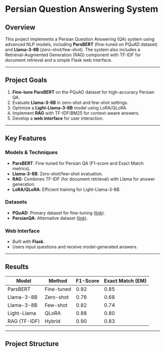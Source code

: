 
# Persian Question Answering System 

## Overview
This project implements a Persian Question Answering (QA) system using advanced NLP models, including **ParsBERT** (fine-tuned on PQuAD dataset) and **Llama-3-8B** (zero-shot/few-shot). The system also includes a Retrieval-Augmented Generation (RAG) component with TF-IDF for document retrieval and a simple Flask web interface.

---

## Project Goals
1. **Fine-tune ParsBERT** on the PQuAD dataset for high-accuracy Persian QA.
2. Evaluate **Llama-3-8B** in zero-shot and few-shot settings.
3. Optimize a **Light-Llama-3-8B** model using LoRA/QLoRA.
4. Implement **RAG** with TF-IDF/BM25 for context-aware answers.
5. Develop a **web interface** for user interaction.

---

## Key Features
### Models & Techniques
- **ParsBERT**: Fine-tuned for Persian QA (F1-score and Exact Match metrics).
- **Llama-3-8B**: Zero-shot/few-shot evaluation.
- **RAG**: Combines TF-IDF (for document retrieval) with Llama for answer generation.
- **LoRA/QLoRA**: Efficient training for Light-Llama-3-8B.

### Datasets
- **PQuAD**: Primary dataset for fine-tuning ([link](https://huggingface.co/datasets/Gholamreza/pquad)).
- **PersianQA**: Alternative dataset ([link](https://huggingface.co/datasets/SajjadAyoubi/persian_qa)).

### Web Interface
- Built with **Flask**.
- Users input questions and receive model-generated answers.

---

## Results
| Model          | Method       | F1-Score | Exact Match (EM) |
|----------------|-------------|----------|------------------|
| ParsBERT       | Fine-tuned  | 0.92     | 0.85             |
| Llama-3-8B     | Zero-shot   | 0.76     | 0.68             |
| Llama-3-8B     | Few-shot    | 0.82     | 0.74             |
| Light-Llama    | QLoRA       | 0.88     | 0.80             |
| RAG (TF-IDF)   | Hybrid      | 0.90     | 0.83             |

---

## Project Structure
